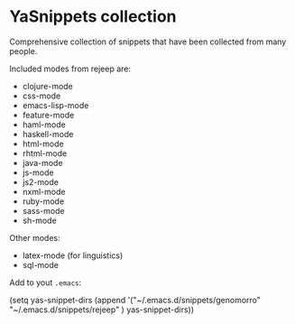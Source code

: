 # YaSnippets collection

Comprehensive collection of snippets that have been collected from
many people.

Included modes from rejeep are:

* clojure-mode
* css-mode
* emacs-lisp-mode
* feature-mode
* haml-mode
* haskell-mode
* html-mode
* rhtml-mode
* java-mode
* js-mode
* js2-mode
* nxml-mode
* ruby-mode
* sass-mode
* sh-mode

Other modes:

* latex-mode (for linguistics)
* sql-mode

Add to yout `.emacs`: 

 (setq yas-snippet-dirs
       (append '("~/.emacs.d/snippets/genomorro"
		 "~/.emacs.d/snippets/rejeep"
		 ) yas-snippet-dirs))
